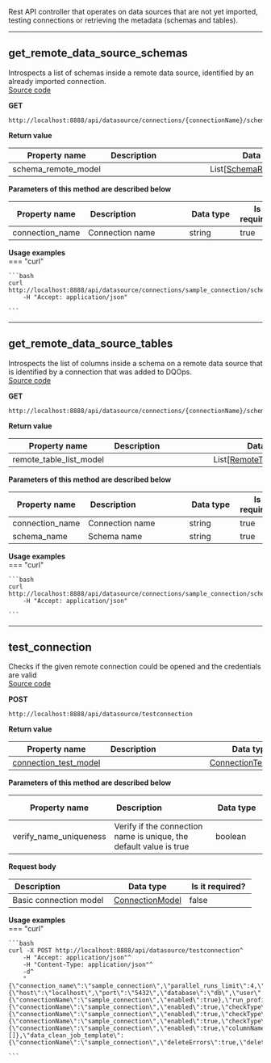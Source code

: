 Rest API controller that operates on data sources that are not yet imported, testing connections or retrieving the metadata (schemas and tables).  


___  
## get_remote_data_source_schemas  
Introspects a list of schemas inside a remote data source, identified by an already imported connection.  
[Source code](https://github.com/dqops/dqo/blob/develop/distribution/python/dqops/client/api/data_sources/get_remote_data_source_schemas.py)
  

**GET**
```
http://localhost:8888/api/datasource/connections/{connectionName}/schemas  
```

**Return value**  
  
|&nbsp;Property&nbsp;name&nbsp;|&nbsp;Description&nbsp;&nbsp;&nbsp;&nbsp;&nbsp;&nbsp;&nbsp;&nbsp;&nbsp;&nbsp;&nbsp;&nbsp;&nbsp;&nbsp;&nbsp;&nbsp;&nbsp;&nbsp;&nbsp;&nbsp;&nbsp;|&nbsp;Data&nbsp;type&nbsp;|
|---------------|---------------------------------|-----------|
|schema_remote_model||List[[SchemaRemoteModel](\docs\client\models\data_sources\#schemaremotemodel)]|




**Parameters of this method are described below**  
  
|&nbsp;Property&nbsp;name&nbsp;|&nbsp;Description&nbsp;&nbsp;&nbsp;&nbsp;&nbsp;&nbsp;&nbsp;&nbsp;&nbsp;&nbsp;&nbsp;&nbsp;&nbsp;&nbsp;&nbsp;&nbsp;&nbsp;&nbsp;&nbsp;&nbsp;&nbsp;|&nbsp;Data&nbsp;type&nbsp;|&nbsp;Is&nbsp;it required?&nbsp;|
|---------------|---------------------------------|-----------|-----------------|
|connection_name|Connection name|string|true|






**Usage examples**  
=== "curl"
      
    ```bash
    curl http://localhost:8888/api/datasource/connections/sample_connection/schemas^
		-H "Accept: application/json"

    ```


___  
## get_remote_data_source_tables  
Introspects the list of columns inside a schema on a remote data source that is identified by a connection that was added to DQOps.  
[Source code](https://github.com/dqops/dqo/blob/develop/distribution/python/dqops/client/api/data_sources/get_remote_data_source_tables.py)
  

**GET**
```
http://localhost:8888/api/datasource/connections/{connectionName}/schemas/{schemaName}/tables  
```

**Return value**  
  
|&nbsp;Property&nbsp;name&nbsp;|&nbsp;Description&nbsp;&nbsp;&nbsp;&nbsp;&nbsp;&nbsp;&nbsp;&nbsp;&nbsp;&nbsp;&nbsp;&nbsp;&nbsp;&nbsp;&nbsp;&nbsp;&nbsp;&nbsp;&nbsp;&nbsp;&nbsp;|&nbsp;Data&nbsp;type&nbsp;|
|---------------|---------------------------------|-----------|
|remote_table_list_model||List[[RemoteTableListModel](\docs\client\models\data_sources\#remotetablelistmodel)]|




**Parameters of this method are described below**  
  
|&nbsp;Property&nbsp;name&nbsp;|&nbsp;Description&nbsp;&nbsp;&nbsp;&nbsp;&nbsp;&nbsp;&nbsp;&nbsp;&nbsp;&nbsp;&nbsp;&nbsp;&nbsp;&nbsp;&nbsp;&nbsp;&nbsp;&nbsp;&nbsp;&nbsp;&nbsp;|&nbsp;Data&nbsp;type&nbsp;|&nbsp;Is&nbsp;it required?&nbsp;|
|---------------|---------------------------------|-----------|-----------------|
|connection_name|Connection name|string|true|
|schema_name|Schema name|string|true|






**Usage examples**  
=== "curl"
      
    ```bash
    curl http://localhost:8888/api/datasource/connections/sample_connection/schemas/sample_schema/tables^
		-H "Accept: application/json"

    ```


___  
## test_connection  
Checks if the given remote connection could be opened and the credentials are valid  
[Source code](https://github.com/dqops/dqo/blob/develop/distribution/python/dqops/client/api/data_sources/test_connection.py)
  

**POST**
```
http://localhost:8888/api/datasource/testconnection  
```

**Return value**  
  
|&nbsp;Property&nbsp;name&nbsp;|&nbsp;Description&nbsp;&nbsp;&nbsp;&nbsp;&nbsp;&nbsp;&nbsp;&nbsp;&nbsp;&nbsp;&nbsp;&nbsp;&nbsp;&nbsp;&nbsp;&nbsp;&nbsp;&nbsp;&nbsp;&nbsp;&nbsp;|&nbsp;Data&nbsp;type&nbsp;|
|---------------|---------------------------------|-----------|
|[connection_test_model](\docs\client\models\data_sources\#connectiontestmodel)||[ConnectionTestModel](\docs\client\models\data_sources\#connectiontestmodel)|




**Parameters of this method are described below**  
  
|&nbsp;Property&nbsp;name&nbsp;|&nbsp;Description&nbsp;&nbsp;&nbsp;&nbsp;&nbsp;&nbsp;&nbsp;&nbsp;&nbsp;&nbsp;&nbsp;&nbsp;&nbsp;&nbsp;&nbsp;&nbsp;&nbsp;&nbsp;&nbsp;&nbsp;&nbsp;|&nbsp;Data&nbsp;type&nbsp;|&nbsp;Is&nbsp;it required?&nbsp;|
|---------------|---------------------------------|-----------|-----------------|
|verify_name_uniqueness|Verify if the connection name is unique, the default value is true|boolean|false|




**Request body**  
  
|&nbsp;Description&nbsp;&nbsp;&nbsp;&nbsp;&nbsp;&nbsp;&nbsp;&nbsp;&nbsp;&nbsp;&nbsp;&nbsp;&nbsp;&nbsp;&nbsp;&nbsp;&nbsp;&nbsp;&nbsp;&nbsp;&nbsp;|&nbsp;Data&nbsp;type&nbsp;|&nbsp;Is&nbsp;it required?&nbsp;|
|---------------------------------|-----------|-----------------|
|Basic connection model|[ConnectionModel](\docs\client\models\#connectionmodel)|false|




**Usage examples**  
=== "curl"
      
    ```bash
    curl -X POST http://localhost:8888/api/datasource/testconnection^
		-H "Accept: application/json"^
		-H "Content-Type: application/json"^
		-d^
		"{\"connection_name\":\"sample_connection\",\"parallel_runs_limit\":4,\"provider_type\":\"postgresql\",\"postgresql\":{\"host\":\"localhost\",\"port\":\"5432\",\"database\":\"db\",\"user\":\"PASSWD\",\"sslmode\":\"disable\"},\"run_checks_job_template\":{\"connectionName\":\"sample_connection\",\"enabled\":true},\"run_profiling_checks_job_template\":{\"connectionName\":\"sample_connection\",\"enabled\":true,\"checkType\":\"profiling\"},\"run_monitoring_checks_job_template\":{\"connectionName\":\"sample_connection\",\"enabled\":true,\"checkType\":\"monitoring\"},\"run_partition_checks_job_template\":{\"connectionName\":\"sample_connection\",\"enabled\":true,\"checkType\":\"partitioned\"},\"collect_statistics_job_template\":{\"connectionName\":\"sample_connection\",\"enabled\":true,\"columnNames\":[]},\"data_clean_job_template\":{\"connectionName\":\"sample_connection\",\"deleteErrors\":true,\"deleteStatistics\":true,\"deleteCheckResults\":true,\"deleteSensorReadouts\":true},\"can_edit\":false,\"can_collect_statistics\":true,\"can_run_checks\":true,\"can_delete_data\":true}"

    ```


